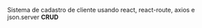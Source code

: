 Sistema de cadastro de cliente usando react, react-route, axios e json.server
                    **CRUD**
